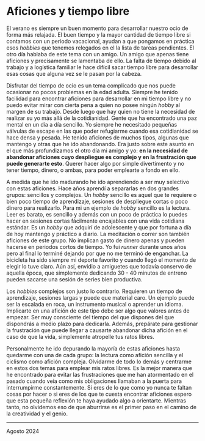 # Aficiones y tiempo libre

El verano es siempre un buen momento para desarrollar nuestro ocio de forma más relajada. El buen tiempo y la mayor cantidad de tiempo libre si contamos con un periodo vacacional, ayudan a que pongamos en práctica esos *hobbies* que tenemos relegados en el la lista de tareas pendientes. El otro día hablaba de este tema con un amigo. Un amigo que apenas tiene aficiones y precisamente se lamentaba de ello. La falta de tiempo debido al trabajo y a logística familiar le hace difícil sacar tiempo libre para desarrollar esas cosas que alguna vez se le pasan por la cabeza. 

Disfrutar del tiempo de ocio es un tema complicado que nos puede ocasionar no pocos problemas en la edad adulta. Siempre he tenido facilidad para encontrar aficiones para desarrollar en mi tiempo libre y no puedo evitar mirar con cierta pena a quien no posee ningún *hobby* al margen de su trabajo. Desde luego que hay quien no tiene la necesidad de realizar su yo más allá de la cotidianidad. Gente que ha encontrado una paz mental en un día a día sencillo. Yo siempre he necesitado pequeñas válvulas de escape en las que poder refugiarme cuando esa cotidianidad se hace densa y pesada. He tenido aficiones de muchos tipos, algunas que mantengo y otras que he ido abandonando. Era justo sobre este asunto en el que más profundizamos el otro día mi amigo y yo: **en la necesidad de abandonar aficiones cuyo despliegue es complejo y en la frustración que puede generarte esto**. Querer hacer algo por simple divertimento y no tener tiempo, dinero, o ambas, para poder emplearte a fondo en ello.

A medida que he ido madurando he ido aprendiendo a ser muy selectivo con estas aficiones. Hace años aprendí a separarlas en dos grandes grupos: sencillos y complejos. Un *hobby* sencillo es aquel que te requiere o bien poco tiempo de aprendizaje, sesiones de despliegue cortas o poco dinero para realizarlo. Para mi un ejemplo de *hobby* sencillo es la lectura. Leer es barato, es sencillo y además con un poco de práctica lo puedes hacer en sesiones cortas fácilmente encajables con una vida cotidiana estándar. Es un *hobby* que adquirí de adolescente y que por fortuna a día de hoy mantengo y práctico a diario. La meditación o correr son también aficiones de este grupo. No implican gasto de dinero apenas y pueden hacerse en periodos cortos de tiempo. Yo fui *runner* durante unos años pero al final lo terminé dejando por que no me terminó de enganchar. La bicicleta ha sido siempre mi deporte favorito y cuando llegó el momento de elegir lo tuve claro. Aún así, envidio a amiguetes que todavía conservo de aquella época, que simplemente dedicando 30 - 40 minutos de entreno pueden sacarse una sesión de series bien productiva.

Los *hobbies* complejos son justo lo contrario. Requieren un tiempo de aprendizaje, sesiones largas y puede que material caro. Un ejemplo puede ser la escalada en roca, un instrumento musical o aprender un idioma. Implicarte en una afición de este tipo debe ser algo que valores antes de empezar. Ser muy consciente del tiempo del que dispones del que dispondrás a medio plazo para dedicarla. Además, prepárate para gestionar la frustración que puede llegar a causarte abandonar dicha afición en el caso de que la vida, simplemente atropelle tus ratos libres. 

Personalmente he ido depurando la mayoría de estas aficiones hasta quedarme con una de cada grupo: la lectura como afición sencilla y el ciclismo como afición compleja. Olvidarme de todo lo demás y centrarme en estos dos temas para emplear mis ratos libres. Es la mejor manera que he encontrado para evitar las frustraciones que me han atormentado en el pasado cuando veía como mis obligaciones llamaban a la puerta para interrumpirme constantemente. Si eres de lo que como yo nunca te faltan cosas por hacer o si eres de los que te cuesta encontrar aficiones espero que esta pequeña reflexión te haya ayudado algo a orientarte. Mientras tanto, no olvidemos eso de que aburrirse es el primer paso en el camino de la creatividad y el genio. 

---

Agosto 2024
